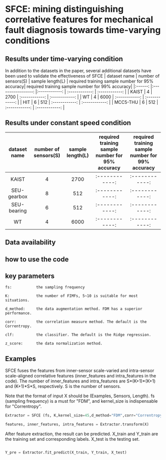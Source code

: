 
# SFCE: mining distinguishing correlative features for mechanical fault diagnosis towards time-varying conditions

## Results under time-varying condition
In addition to the datasets in the paper, several additional datasets have been used to validate the effectiveness of SFCE
| dataset name  	|     number of sensors(S)     	| sample length(L) 	| required training sample number for 95% accuracy|  required training sample number for 99% accuracy|
|:------:	  |:-----------------:	|:------------:	| :------------:	| :------------:	|
|    KAIST  |     4   	| 2700 	| :------------:	| :------------:	|
|    WT   	|     4   	| 6000 	| :------------:	| :------------:	|
|    HIT   	|     6   	| 512 	| :------------:	| :------------:	|
|  MCC5-THU |     6   	| 512 	| :------------:	| :------------:	|

## Results under constant speed condition
| dataset name  	|     number of sensors(S)     	| sample length(L) 	| required training sample number for 95% accuracy|  required training sample number for 99% accuracy|
|:------:	  |:-----------------:	|:------------:	| :------------:	| :------------:	|
|    KAIST   |     4   	| 2700 	| :------------:	| :------------:	|
| SEU-gearbox|     8   	| 512 	| :------------:	| :------------:	|
| SEU-bearing|     6   	| 512 	| :------------:	| :------------:	|
|    WT   	|     4   	| 6000 	| :------------:	| :------------:	|


## Data availability


## how to use the code
## key parameters
```
fs:           the sampling frequency

K:            the number of FIMFs, 5~10 is suitable for most situations.

d_method:     the data augmentation method. FDM has a superior performance.

corr:         the correlation measure method. The default is the Correntropy.

clf:          the classifier. The default is the Ridge regression.

z_score:      the data normalization method.
```

## Examples

SFCE fuses the features from inner-sensor scale-varied and intra-sensor scale-aligned correlative features (inner_features and intra_features in the code). The number of inner_features and intra_features are S\*(K+1)\*(K+1) and (K+1)\*S\*S, respectively. S is the number of sensors.

Note that the format of input X should be (Examples, Sensors, Length).  fs (sampling frequency) is a must for "FDM", and kernel_size is indispensable for "Correntropy". 

```python
Extractor = SFCE (fs, K,kernel_size=45,d_method="FDM",corr="Correntropy",clf="RR",z_score=True)

features, inner_features, intra_features = Extractor.transform(X)
```

After feature extraction, the result can be predicted.  X_train and Y_train are the training set and corresponding labels.  X_test is the testing set.

```python

Y_pre = Extractor.fit_predict(X_train, Y_train, X_test)
```

